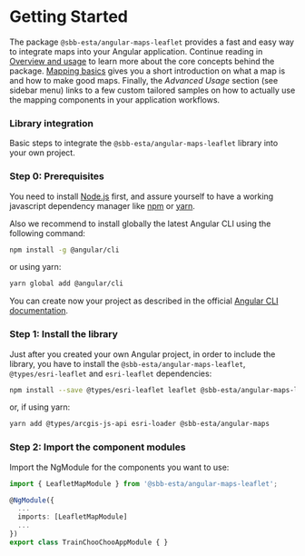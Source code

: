 # Getting Started

The package `@sbb-esta/angular-maps-leaflet` provides a fast and easy way to integrate maps into your Angular application. Continue reading in [Overview and usage](/maps/introduction/overview-and-usage) to learn more about the core concepts behind the package. [Mapping basics](/maps/introduction/mapping-basics) gives you a short introduction on what a map is and how to make good maps. Finally, the _Advanced Usage_ section (see sidebar menu) links to a few custom tailored samples on how to actually use the mapping components in your application workflows.

### Library integration

Basic steps to integrate the `@sbb-esta/angular-maps-leaflet` library into your own project.

### Step 0: Prerequisites

You need to install [Node.js](https://nodejs.org/it/) first, and assure yourself to have a working javascript dependency manager like [npm](https://www.npmjs.com/) or [yarn](https://yarnpkg.com/lang/en/).

Also we recommend to install globally the latest Angular CLI using the following command:

```sh
npm install -g @angular/cli
```

or using yarn:

```sh
yarn global add @angular/cli
```

You can create now your project as described in the official [Angular CLI documentation](https://cli.angular.io/).

### Step 1: Install the library

Just after you created your own Angular project, in order to include the library, you have to install the `@sbb-esta/angular-maps-leaflet`, `@types/esri-leaflet` and `esri-leaflet` dependencies:

```sh
npm install --save @types/esri-leaflet leaflet @sbb-esta/angular-maps-leaflet
```

or, if using yarn:

```sh
yarn add @types/arcgis-js-api esri-loader @sbb-esta/angular-maps
```

### Step 2: Import the component modules

Import the NgModule for the components you want to use:

```ts
import { LeafletMapModule } from '@sbb-esta/angular-maps-leaflet';

@NgModule({
  ...
  imports: [LeafletMapModule]
  ...
})
export class TrainChooChooAppModule { }
```
